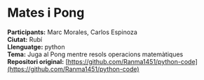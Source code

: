 # Mates i Pong

**Participants:** Marc Morales, Carlos Espinoza  
**Ciutat:** Rubí  
**Llenguatge:** python  
**Tema:** Juga al Pong mentre resols operacions matemàtiques  
**Repositori original:** [https://github.com/Ranma1451/python-code](https://github.com/Ranma1451/python-code)
